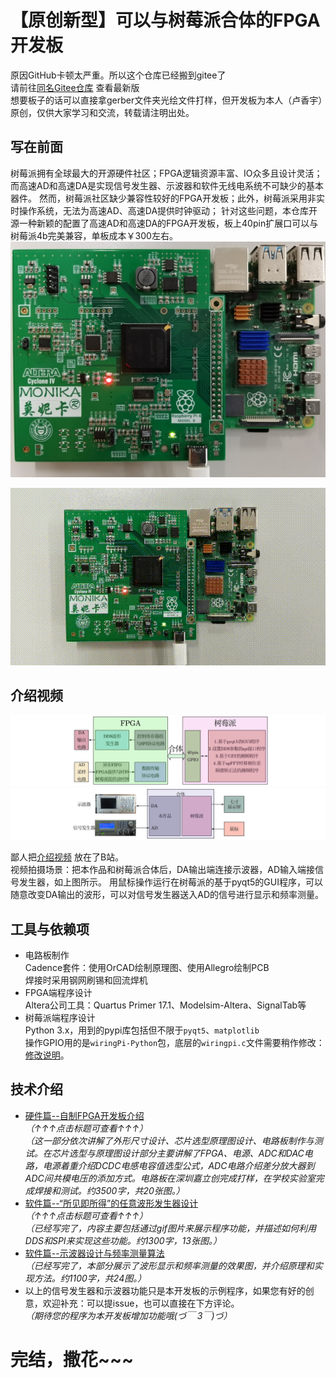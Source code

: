 # 【原创新型】可以与树莓派合体的FPGA开发板
原因GitHub卡顿太严重。所以这个仓库已经搬到gitee了     
请前往[同名Gitee仓库](https://gitee.com/lu1198373615/MonikaSystem) 查看最新版       
想要板子的话可以直接拿gerber文件夹光绘文件打样，但开发板为本人（卢香宇）原创，仅供大家学习和交流，转载请注明出处。       
## 写在前面
树莓派拥有全球最大的开源硬件社区；FPGA逻辑资源丰富、IO众多且设计灵活；而高速AD和高速DA是实现信号发生器、示波器和软件无线电系统不可缺少的基本器件。
然而，树莓派社区缺少兼容性较好的FPGA开发板；此外，树莓派采用非实时操作系统，无法为高速AD、高速DA提供时钟驱动；
针对这些问题，本仓库开源一种新颖的配置了高速AD和高速DA的FPGA开发板，板上40pin扩展口可以与树莓派4b完美兼容，单板成本￥300左右。   
<img src='photo/waiguan.jpg'/>
    
<img src='photo/show.gif'/>
    
## 介绍视频
<img src='photo/zongti.jpg'/>
    
<img src='photo/lianjie.jpg'/>
    
鄙人把[介绍视频](https://www.bilibili.com/video/BV1644y1q7s1/) 放在了B站。     
视频拍摄场景：把本作品和树莓派合体后，DA输出端连接示波器，AD输入端接信号发生器，如上图所示。
用鼠标操作运行在树莓派的基于pyqt5的GUI程序，可以随意改变DA输出的波形，可以对信号发生器送入AD的信号进行显示和频率测量。     
## 工具与依赖项
+ 电路板制作      
Cadence套件：使用OrCAD绘制原理图、使用Allegro绘制PCB     
焊接时采用钢网刷锡和回流焊机     
+ FPGA端程序设计       
Altera公司工具：Quartus Primer 17.1、Modelsim-Altera、SignalTab等       
+ 树莓派端程序设计      
Python 3.x，用到的pypi库包括但不限于`pyqt5`、`matplotlib`       
操作GPIO用的是`wiringPi-Python`包，底层的`wiringpi.c`文件需要稍作修改：[修改说明](https://github.com/lu1198373615/MonikaSystem/blob/master/MODIFY.md)。
## 技术介绍
+ [硬件篇--自制FPGA开发板介绍](https://github.com/lu1198373615/MonikaSystem/blob/master/HARDWARE.MD)   
_（↑↑↑点击标题可查看↑↑↑）_    
_（这一部分依次讲解了外形尺寸设计、芯片选型原理图设计、电路板制作与测试。在芯片选型与原理图设计部分主要讲解了FPGA、电源、ADC和DAC电路，电源着重介绍DCDC电感电容值选型公式，ADC电路介绍差分放大器到ADC间共模电压的添加方式。电路板在深圳嘉立创完成打样，在学校实验室完成焊接和测试。约3500字，共20张图。）_    
+ [软件篇--“所见即所得”的任意波形发生器设计](https://github.com/lu1198373615/MonikaSystem/blob/master/SIGNALGENERATOR.md)    
_（↑↑↑点击标题可查看↑↑↑）_    
_（已经写完了，内容主要包括通过gif图片来展示程序功能，并描述如何利用DDS和SPI来实现这些功能。约1300字，13张图。）_    
+ [软件篇--示波器设计与频率测量算法](https://github.com/lu1198373615/MonikaSystem/blob/master/OSCILLOSCOPE.md)    
_（已经写完了，本部分展示了波形显示和频率测量的效果图，并介绍原理和实现方法。约1100字，共24图。）_    
+ 以上的信号发生器和示波器功能只是本开发板的示例程序，如果您有好的创意，欢迎补充：可以提issue，也可以直接在下方评论。     
_（期待您的程序为本开发板增加功能哦(づ￣ 3￣)づ）_     


# 完结，撒花~~~


